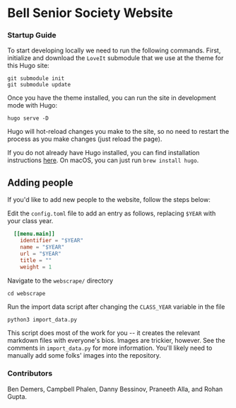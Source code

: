 # Bell Senior Society Website

### Startup Guide

To start developing locally we need to run the following commands. First, initialize and download the `LoveIt` submodule that we use at the theme for this Hugo site:
```
git submodule init
git submodule update
```
Once you have the theme installed, you can run the site in development mode with Hugo:
```
hugo serve -D
```
Hugo will hot-reload changes you make to the site, so no need to restart the process as you make changes (just reload the page).

If you do not already have Hugo installed, you can find installation instructions [here](https://gohugo.io/getting-started/installing/). On macOS, you can just run `brew install hugo`.


## Adding people

If you'd like to add new people to the website, follow the steps below:

Edit the `config.toml` file to add an entry as follows, replacing `$YEAR`
with your class year.

```toml
  [[menu.main]]
    identifier = "$YEAR"
    name = "$YEAR"
    url = "$YEAR"
    title = ""
    weight = 1
```

Navigate to the `webscrape/` directory

`cd webscrape`

Run the import data script after changing the `CLASS_YEAR` variable in the file

`python3 import_data.py`

This script does most of the work for you -- it creates the relevant markdown
files with everyone's bios. Images are trickier, however. See the comments in
`import_data.py` for more information. You'll likely need to manually add some
folks' images into the repository.


### Contributors

Ben Demers, Campbell Phalen, Danny Bessinov, Praneeth Alla, and Rohan Gupta.
